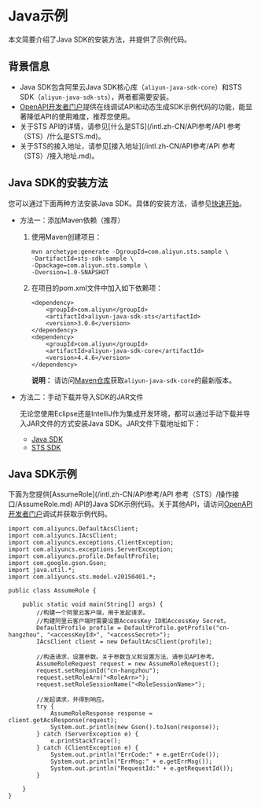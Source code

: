 # Java示例

本文简要介绍了Java SDK的安装方法，并提供了示例代码。

## 背景信息

-   Java SDK包含阿里云Java SDK核心库（`aliyun-java-sdk-core`）和STS SDK（`aliyun-java-sdk-sts`），两者都需要安装。
-   [OpenAPI开发者门户](https://next.api.aliyun.com/api/Sts)提供在线调试API和动态生成SDK示例代码的功能，能显著降低API的使用难度，推荐您使用。
-   关于STS API的详情，请参见[什么是STS](/intl.zh-CN/API参考/API 参考（STS）/什么是STS.md)。
-   关于STS的接入地址，请参见[接入地址](/intl.zh-CN/API参考/API 参考（STS）/接入地址.md)。

## Java SDK的安装方法

您可以通过下面两种方法安装Java SDK。具体的安装方法，请参见[快速开始]()。

-   方法一：添加Maven依赖（推荐）
    1.  使用Maven创建项目：

        ```
        mvn archetype:generate -DgroupId=com.aliyun.sts.sample \
        -DartifactId=sts-sdk-sample \
        -Dpackage=com.aliyun.sts.sample \
        -Dversion=1.0-SNAPSHOT
        ```

    2.  在项目的pom.xml文件中加入如下依赖项：

        ```
        <dependency>
            <groupId>com.aliyun</groupId>
            <artifactId>aliyun-java-sdk-sts</artifactId>
            <version>3.0.0</version>
        </dependency>
        <dependency>
            <groupId>com.aliyun</groupId>
            <artifactId>aliyun-java-sdk-core</artifactId>
            <version>4.4.6</version>
        </dependency>
        ```

        **说明：** 请访问[Maven仓库](https://mvnrepository.com/artifact/com.aliyun/aliyun-java-sdk-core)获取`aliyun-java-sdk-core`的最新版本。

-   方法二：手动下载并导入SDK的JAR文件

    无论您使用Eclipse还是IntelliJ作为集成开发环境，都可以通过手动下载并导入JAR文件的方式安装Java SDK。JAR文件下载地址如下：

    -   [Java SDK](https://mvnrepository.com/artifact/com.aliyun/aliyun-java-sdk-core)
    -   [STS SDK](https://mvnrepository.com/artifact/com.aliyun/aliyun-java-sdk-sts)

## Java SDK示例

下面为您提供[AssumeRole](/intl.zh-CN/API参考/API 参考（STS）/操作接口/AssumeRole.md) API的Java SDK示例代码。关于其他API，请访问[OpenAPI开发者门户](https://next.api.aliyun.com/api/Sts)调试并获取示例代码。

```
import com.aliyuncs.DefaultAcsClient;
import com.aliyuncs.IAcsClient;
import com.aliyuncs.exceptions.ClientException;
import com.aliyuncs.exceptions.ServerException;
import com.aliyuncs.profile.DefaultProfile;
import com.google.gson.Gson;
import java.util.*;
import com.aliyuncs.sts.model.v20150401.*;

public class AssumeRole {

    public static void main(String[] args) {
        //构建一个阿里云客户端，用于发起请求。
        //构建阿里云客户端时需要设置AccessKey ID和AccessKey Secret。
        DefaultProfile profile = DefaultProfile.getProfile("cn-hangzhou", "<accessKeyId>", "<accessSecret>");
        IAcsClient client = new DefaultAcsClient(profile);

        //构造请求，设置参数。关于参数含义和设置方法，请参见API参考。
        AssumeRoleRequest request = new AssumeRoleRequest();
        request.setRegionId("cn-hangzhou");
        request.setRoleArn("<RoleArn>");
        request.setRoleSessionName("<RoleSessionName>");
        
        //发起请求，并得到响应。
        try {
            AssumeRoleResponse response = client.getAcsResponse(request);
            System.out.println(new Gson().toJson(response));
        } catch (ServerException e) {
            e.printStackTrace();
        } catch (ClientException e) {
            System.out.println("ErrCode:" + e.getErrCode());
            System.out.println("ErrMsg:" + e.getErrMsg());
            System.out.println("RequestId:" + e.getRequestId());
        }

    }
}            
```

